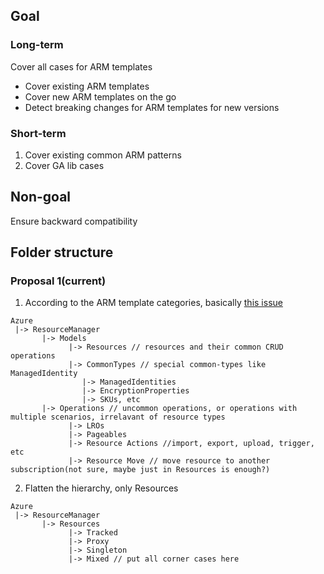 ## Goal
### Long-term
Cover all cases for ARM templates
  - Cover existing ARM templates
  - Cover new ARM templates on the go
  - Detect breaking changes for ARM templates for new versions

### Short-term
1. Cover existing common ARM patterns
2. Cover GA lib cases

## Non-goal
Ensure backward compatibility


## Folder structure
### Proposal 1(current)
1. According to the ARM template categories, basically [this issue](https://github.com/Azure/cadl-ranch/issues/585)
```
Azure
 |-> ResourceManager
       |-> Models
             |-> Resources // resources and their common CRUD operations
             |-> CommonTypes // special common-types like ManagedIdentity
                |-> ManagedIdentities
                |-> EncryptionProperties
                |-> SKUs, etc
       |-> Operations // uncommon operations, or operations with multiple scenarios, irrelavant of resource types
             |-> LROs
             |-> Pageables
             |-> Resource Actions //import, export, upload, trigger, etc
             |-> Resource Move // move resource to another subscription(not sure, maybe just in Resources is enough?)
```

2. Flatten the hierarchy, only Resources
```
Azure
 |-> ResourceManager
       |-> Resources
             |-> Tracked
             |-> Proxy
             |-> Singleton
             |-> Mixed // put all corner cases here
```
